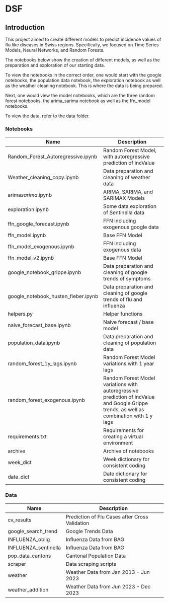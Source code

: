 # DSF

## Introduction

This project aimed to create different models to predict incidence values of flu like diseases in Swiss regions. Specifically, we focused on Time Series Models, Neural Networks, and Random Forests.

The notebooks below show the creation of different models, as well as the preparation and exploration of our starting data.

To view the notebooks in the correct order, one would start with the google notebooks, the population data notebook, the exploration notebook as well as the weather cleaning notebook. This is where the data is being prepared.

Next, one would view the model notebooks, which are the three random forest notebooks, the arima_sarima notebook as well as the ffn_model notebooks.

To view the data, refer to the data folder.

### Notebooks

| Name                                | Description                                                                                                                              |
| ----------------------------------- | ---------------------------------------------------------------------------------------------------------------------------------------- |
| Random_Forest_Autoregressive.ipynb  | Random Forest Model, with autoregressive prediction of incValue                                                                          |
| Weather_cleaning_copy.ipynb         | Data preparation and cleaning of weather data                                                                                            |
| arima*sarima*.ipynb                 | ARIMA, SARIMA, and SARIMAX Models                                                                                                        |
| exploration.ipynb                   | Some data exploration of Sentinella data                                                                                                 |
| ffn_google_forecast.ipynb           | FFN including exogenous google data                                                                                                      |
| ffn_model.ipynb                     | Base FFN Model                                                                                                                           |
| ffn_model_exogenous.ipynb           | FFN including exogenous data                                                                                                             |
| ffn_model_v2.ipynb                  | Base FFN Model                                                                                                                           |
| google_notebook_grippe.ipynb        | Data preparation and cleaning of google trends of symptoms                                                                               |
| google_notebook_husten_fieber.ipynb | Data preparation and cleaning of google trends of flu and influenza                                                                      |
| helpers.py                          | Helper functions                                                                                                                         |
| naive_forecast_base.ipynb           | Naive forecast / base model                                                                                                              |
| population_data.ipynb               | Data preparation and cleaning of population data                                                                                         |
| random_forest_1y_lags.ipynb         | Random Forest Model variations with 1 year lags                                                                                          |
| random_forest_exogenous.ipynb       | Random Forest Model variations with autoregressive prediction of incValue and Google Grippe trends, as well as combination with 1 y lags |
| requirements.txt                    | Requirements for creating a virtual environment                                                                                          |
| archive                             | Archive of notebooks                                                                                                                     |
| week_dict                           | Week dictionary for consistent coding                                                                                                    |
| date_dict                           | Date dictionary for consistent coding                                                                                                    |

### Data

| Name                 | Description                                    |
| -------------------- | ---------------------------------------------- |
| cv_results           | Prediction of Flu Cases after Cross Validation |
| google_search_trend  | Google Trends Data                             |
| INFLUENZA_oblig      | Influenza Data from BAG                        |
| INFLUENZA_sentinella | Influenza Data from BAG                        |
| pop_data_cantons     | Cantonal Population Data                       |
| scraper              | Data scraping scripts                          |
| weather              | Weather Data from Jan 2013 - Jun 2023          |
| weather_addition     | Weather Data from Jun 2023 - Dec 2023          |
